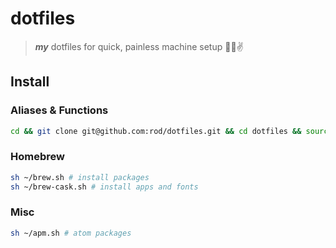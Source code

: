 # dotfiles

> ***my*** dotfiles for quick, painless machine setup 👊💥✌️

## Install

### Aliases & Functions

```bash
cd && git clone git@github.com:rod/dotfiles.git && cd dotfiles && source bootstrap.sh
```

### Homebrew

```bash
sh ~/brew.sh # install packages
sh ~/brew-cask.sh # install apps and fonts
```

### Misc

```bash
sh ~/apm.sh # atom packages
```
